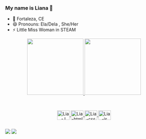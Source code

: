 ### My name is Liana 👋

- 🔭 Fortaleza, CE
- 😄 Pronouns: Ela/Dela , She/Her
- ⚡ Little Miss Woman in STEAM

<div align= "center">
  <a href="https://beacons.ai/LianMary">

  <img height="180em" src="https://github-readme-stats.vercel.app/api?username=LianMary&show_icons=true&theme=radical&include_all_commits=true&count_private=true"/>

  <img height="180em" src="https://github-readme-stats.vercel.app/api/top-langs/?username=LianMary&layout=compact&langs_count=16&theme=radical">

</div>

##
<div align= "center" style="display: inline_block">
<br>
  <img align="center" alt="Lia-J" height="30" width="40" src="https://cdn.jsdelivr.net/gh/devicons/devicon/icons/java/java-original-wordmark.svg">
  <img align="center" alt="Lia-html " height="30" width="40"src="https://cdn.jsdelivr.net/gh/devicons/devicon/icons/html5/html5-original.svg" />
  <img align="center" alt="Lia-css" height="30" width="40"src="https://cdn.jsdelivr.net/gh/devicons/devicon/icons/css3/css3-original.svg" /> 
  <img align= "center"alt="Lia-js" height="30" width="40" src="https://cdn.jsdelivr.net/gh/devicons/devicon/icons/javascript/javascript-original.svg"/>
 </div>

##

<a align="center" href="https://www.instagram.com/kiim_lia2/" target="_blank"></a> 

<img src="https://img.shields.io/badge/-Instagram-%23E4405F?style=for-the-badge&logo=instagram&logoColor=white" target="_blank" ></img>
 <a href="https://www.linkedin.com/in/liana-barbosa" target="_blank"> 
 <img src="https://img.shields.io/badge/-LinkedIn-%230077B5?style=for-the-badge&logo=linkedin&logoColor=white" target="_blank">
 </a>   
